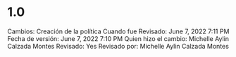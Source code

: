 # 1.0

Cambios: Creación de la política
Cuando fue Revisado: June 7, 2022 7:11 PM
Fecha de  versión: June 7, 2022 7:10 PM
Quien hizo el cambio: Michelle Aylin Calzada Montes
Revisado: Yes
Revisado por: Michelle Aylin Calzada Montes